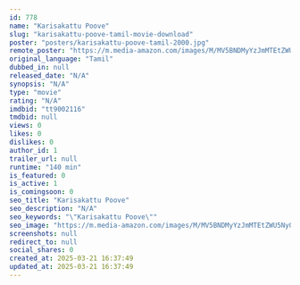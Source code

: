 ```yaml
---
id: 778
name: "Karisakattu Poove"
slug: "karisakattu-poove-tamil-movie-download"
poster: "posters/karisakattu-poove-tamil-2000.jpg"
remote_poster: "https://m.media-amazon.com/images/M/MV5BNDMyYzJmMTEtZWU5Ny00OTRjLThhZGUtYmRjODkwMDU4MzQ0XkEyXkFqcGdeQXVyMjA4OTI5NDQ@._V1_SX300.jpg"
original_language: "Tamil"
dubbed_in: null
released_date: "N/A"
synopsis: "N/A"
type: "movie"
rating: "N/A"
imdbid: "tt9002116"
tmdbid: null
views: 0
likes: 0
dislikes: 0
author_id: 1
trailer_url: null
runtime: "140 min"
is_featured: 0
is_active: 1
is_comingsoon: 0
seo_title: "Karisakattu Poove"
seo_description: "N/A"
seo_keywords: "\"Karisakattu Poove\""
seo_image: "https://m.media-amazon.com/images/M/MV5BNDMyYzJmMTEtZWU5Ny00OTRjLThhZGUtYmRjODkwMDU4MzQ0XkEyXkFqcGdeQXVyMjA4OTI5NDQ@._V1_SX300.jpg"
screenshots: null
redirect_to: null
social_shares: 0
created_at: 2025-03-21 16:37:49
updated_at: 2025-03-21 16:37:49
---
```


